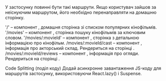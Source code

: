 У застосунку повинні бути такі маршрути. Якщо користувач зайшов за неіснуючим
маршрутом, його необхідно перенаправляти на домашню сторінку.

'/' – компонент <HomePage>, домашня сторінка зі списком популярних кінофільмів.
'/movies' – компонент <MoviesPage>, сторінка пошуку кінофільмів за ключовим
словом. '/movies/:movieId' – компонент <MovieDetailsPage>, сторінка з детальною
інформацією про кінофільм. /movies/:movieId/cast – компонент <Cast>, інформація
про акторський склад. Рендериться на сторінці <MovieDetailsPage>.
/movies/:movieId/reviews – компонент <Reviews>, інформація про огляди.
Рендериться на сторінці <MovieDetailsPage>.

Code Splitting (поділ коду) Додай асинхронне завантаження JS-коду для маршрутів
застосунку, використовуючи React.lazy() і Suspense.
